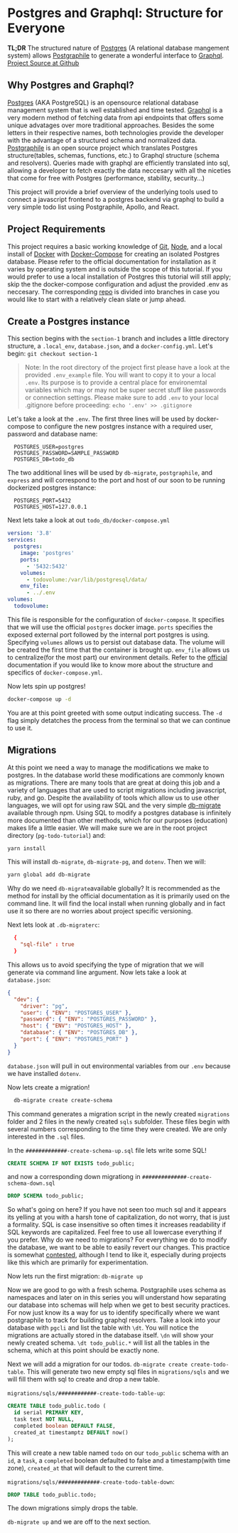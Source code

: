 # Postgres and Graphql: Structure for Everyone

**TL;DR** The structured nature of [Postgres][postgres] (A relational database mangement system) allows [Postgraphile][postgraphile] to generate a wonderful interface to [Graphql][graphql]. [Project Source at Github][source]

[source]: https://github.com/dkkloimwieder/pg-todo-tutorial
[postgres]: https://www.postgresql.org/
[postgraphile]: https://www.graphile.org/postgraphile/
[graphql]: https://graphql.org/

## Why Postgres and Graphql?

[Postgres][postgres] (AKA PostgreSQL) is an opensource relational database management system that is well established and time tested. [Graphql][graphql] is a very modern method of fetching data from api endpoints that offers some unique advatages over more traditional approaches. Besides the some letters in their respective names, both technologies provide the developer with the advantage of a structured schema and normalized data. [Postgraphile][postgraphile] is an open source project which translates Postgres structure(tables, schemas, functions, etc.) to Graphql structure (schema and resolvers). Queries made with graphql are efficiently translated into sql, allowing a developer to fetch exactly the data neccesary with all the niceties that come for free with Postgres (performance, stability, security...)

This project will provide a brief overview of the underlying tools used to connect a javascript frontend to a postgres backend via graphql to build a very simple todo list using Postgraphile, Apollo, and React.

## Project Requirements

This project requires a basic working knowledge of [Git][git], [Node][node], and a local install of [Docker][docker] with [Docker-Compose][docker-compose] for creating an isolated Postgres database. Please refer to the official documentation for installation as it varies by operating system and is outside the scope of this tutorial. If you would prefer to use a local installation of Postgres this tutorial will still apply; skip the the docker-compose configuration and adjust the provided .env as neccesary. The corresponding [repo][source] is divided into branches in case you would like to start with a relatively clean slate or jump ahead.

[git]: https://git-scm.com/
[node]: https://nodejs.org/en/
[docker]: https://www.docker.com/
[docker-compose]: https://docs.docker.com/compose/

## Create a Postgres instance

This section begins with the `section-1` branch and includes a little directory structure, a `.local_env`, `database.json`, and a `docker-config.yml`. Let's begin: `git checkout section-1`

> Note: In the root directory of the project first please have a look at the provided `.env_example` file. You will want to copy it to your a local `.env`. Its purpose is to provide a central place for environemtal variables which may or may not be super secret stuff like passwords or connection settings. Please make sure to add `.env` to your local .gitignore before proceeding: `echo '.env' >> .gitignore`

Let's take a look at the `.env`. The first three lines will be used by docker-compose to configure the new postgres instance with a required user, password and database name:

```.env
  POSTGRES_USER=postgres
  POSTGRES_PASSWORD=SAMPLE_PASSWORD
  POSTGRES_DB=todo_db
```

The two additional lines will be used by `db-migrate`, `postgraphile`, and `express` and will correspond to the port and host of our soon to be running dockerized postgres instance:

```.env
  POSTGRES_PORT=5432
  POSTGRES_HOST=127.0.0.1
```

Next lets take a look at out `todo_db/docker-compose.yml`

```yml
version: '3.8'
services:
  postgres:
    image: 'postgres'
    ports:
      - '5432:5432'
    volumes:
      - todovolume:/var/lib/postgresql/data/
    env_file:
      - ../.env
volumes:
  todovolume:
```

This file is responsible for the configuration of `docker-compose`. It specifies that we will use the official `postgres` docker image. `ports` specifies the exposed external port followed by the internal port postgres is using. Specifying `volumes` allows us to persist out database data. The volume will be created the first time that the container is brought up. `env_file` allows us to centralize(for the most part) our environment details. Refer to the [official][docker-compose] documentation if you would like to know more about the structure and specifics of `docker-compose.yml`.

Now lets spin up postgres!

```sh
docker-compose up -d
```

You are at this point greeted with some output indicating success. The `-d` flag simply detatches the process from the terminal so that we can continue to use it.

## Migrations

At this point we need a way to manage the modifications we make to postgres. In the database world these modifications are commonly known as migrations. There are many tools that are great at doing this job and a variety of languages that are used to script migrations including javascript, ruby, and go. Despite the availability of tools which allow us to use other languages, we will opt for using raw SQL and the very simple [db-migrate][db-migrate] available through npm. Using SQL to modify a postgres database is infinitely more documented than other methods, which for our purposes (education) makes life a little easier. We will make sure we are in the root project directory (`pg-todo-tutorial`) and:

```sh
yarn install
```

This will install `db-migrate`, `db-migrate-pg`, and `dotenv`. Then we will:

```sh
yarn global add db-migrate
```

Why do we need `db-migrate`available globally? It is recommended as the method for install by the official documentation as it is primarily used on the command line. It will find the local install when running globally and in fact use it so there are no worries about project specific versioning.

[db-migrate]: https://db-migrate.readthedocs.io/en/latest/

Next lets look at `.db-migraterc`:

```.rc
  {
    "sql-file" : true
  }
```

This allows us to avoid specifying the type of migration that we will generate via command line argument.
Now lets take a look at `database.json`:

```json
{
  "dev": {
    "driver": "pg",
    "user": { "ENV": "POSTGRES_USER" },
    "password": { "ENV": "POSTGRES_PASSWORD" },
    "host": { "ENV": "POSTGRES_HOST" },
    "database": { "ENV": "POSTGRES_DB" },
    "port": { "ENV": "POSTGRES_PORT" }
  }
}
```

`database.json` will pull in out environmental variables from our `.env` because we have installed `dotenv`.

Now lets create a migration!

```sh
  db-migrate create create-schema
```

This command generates a migration script in the newly created `migrations` folder and 2 files in the newly created `sqls` subfolder. These files begin with several numbers corresponding to the time they were created. We are only interested in the `.sql` files.

In the `#############-create-schema-up.sql` file lets write some SQL!

```sql
CREATE SCHEMA IF NOT EXISTS todo_public;
```

and now a corresponding down migrationg in `##############-create-schema-down.sql`

```SQL
DROP SCHEMA todo_public;
```

So what's going on here? If you have not seen too much sql and it appears its yelling at you with a harsh tone of capitalization, do not worry, that is just a formality. SQL is case insensitive so often times it increases readability if SQL keywords are capitalized. Feel free to use all lowercase everything if you prefer. Why do we need to migrations? For everything we do to modify the database, we want to be able to easily revert our changes. This practice is somewhat [contested][stackoverflow-migration], although I tend to like it, especially during projects like this which are primarily for experimentation.

[stackoverflow-migration]: https://nickcraver.com/blog/2016/05/03/stack-overflow-how-we-do-deployment-2016-edition/#database-migrations

Now lets run the first migration: `db-migrate up`

Now we are good to go with a fresh schema. Postgraphile uses schema as namespaces and later on in this series you will understand how separating our database into schemas will help when we get to best security practices. For now just know its a way for us to identify specifically where we want postgraphile to track for building graphql resolvers. Take a look into your database with `pgcli` and list the table with `\dt`. You will notice the migrations are actually stored in the database itself. `\dn` will show your newly created schema. `\dt todo_public.*` will list all the tables in the schema, which at this point should be exactly none.

Next we will add a migration for our todos. `db-migrate create create-todo-table`. This will generate two new empty sql files in `migrations/sqls` and we will fill them with sql to create and drop a new table.

`migrations/sqls/############-create-todo-table-up`:

```sql
CREATE TABLE todo_public.todo (
  id serial PRIMARY KEY,
  task text NOT NULL,
  completed boolean DEFAULT FALSE,
  created_at timestamptz DEFAULT now()
);
```

This will create a new table named `todo` on our `todo_public` schema with an `id`, a `task`, a `completed` boolean defaulted to false and a timestamp(with time zone), `created_at` that will default to the current time.

`migrations/sqls/#############-create-todo-table-down`:

```sql
DROP TABLE todo_public.todo;
```

The down migrations simply drops the table.

`db-migrate up` and we are off to the next section.

